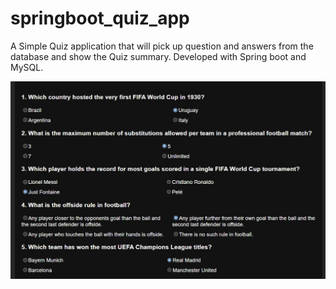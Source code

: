 # springboot_quiz_app
A Simple Quiz application that will pick up question and answers from the database and show the Quiz summary. Developed with Spring boot and MySQL.


![ezcv logo](https://github.com/sufHub/springboot_quiz_app/blob/master/src/main/resources/static/quiz.JPG)
